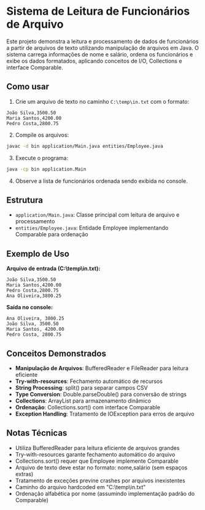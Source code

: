 # Sistema de Leitura de Funcionários de Arquivo

Este projeto demonstra a leitura e processamento de dados de funcionários a partir de arquivos de texto utilizando manipulação de arquivos em Java. O sistema carrega informações de nome e salário, ordena os funcionários e exibe os dados formatados, aplicando conceitos de I/O, Collections e interface Comparable.

## Como usar

1. Crie um arquivo de texto no caminho `C:\temp\in.txt` com o formato:
```
João Silva,3500.50
Maria Santos,4200.00
Pedro Costa,2800.75
```

2. Compile os arquivos:
```bash
javac -d bin application/Main.java entities/Employee.java
```

3. Execute o programa:
```bash
java -cp bin application.Main
```

4. Observe a lista de funcionários ordenada sendo exibida no console.

## Estrutura

* `application/Main.java`: Classe principal com leitura de arquivo e processamento
* `entities/Employee.java`: Entidade Employee implementando Comparable para ordenação

## Exemplo de Uso

**Arquivo de entrada (C:\temp\in.txt):**
```
João Silva,3500.50
Maria Santos,4200.00
Pedro Costa,2800.75
Ana Oliveira,3800.25
```

**Saída no console:**
```
Ana Oliveira, 3800.25
João Silva, 3500.50
Maria Santos, 4200.00
Pedro Costa, 2800.75
```

## Conceitos Demonstrados

* **Manipulação de Arquivos**: BufferedReader e FileReader para leitura eficiente
* **Try-with-resources**: Fechamento automático de recursos
* **String Processing**: split() para separar campos CSV
* **Type Conversion**: Double.parseDouble() para conversão de strings
* **Collections**: ArrayList para armazenamento dinâmico
* **Ordenação**: Collections.sort() com interface Comparable
* **Exception Handling**: Tratamento de IOException para erros de arquivo

## Notas Técnicas

* Utiliza BufferedReader para leitura eficiente de arquivos grandes
* Try-with-resources garante fechamento automático do arquivo
* Collections.sort() requer que Employee implemente Comparable
* Arquivo de texto deve estar no formato: nome,salário (sem espaços extras)
* Tratamento de exceções previne crashes por arquivos inexistentes
* Caminho do arquivo hardcoded em "C:\\temp\\in.txt"
* Ordenação alfabética por nome (assumindo implementação padrão do Comparable)